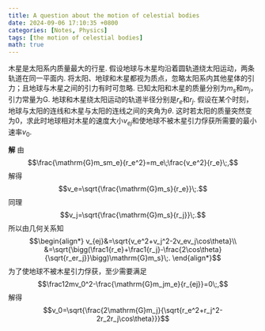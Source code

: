 ```yaml
---
title: A question about the motion of celestial bodies
date: 2024-09-06 17:10:35 +0800
categories: [Notes, Physics]
tags: [the motion of celestial bodies]
math: true
---
```



木星是太阳系内质量最大的行星. 假设地球与木星均沿着圆轨道绕太阳运动，两条轨道在同一平面内. 将太阳、地球和木星都视为质点，忽略太阳系内其他星体的引力；且地球与木星之间的引力有时可忽略. 已知太阳和木星的质量分别为$m_s$和$m_j$，引力常量为$\mathrm{G}$. 地球和木星绕太阳运动的轨道半径分别是$r_e$和$r_j$. 假设在某个时刻，地球与太阳的连线和木星与太阳的连线之间的夹角为$\theta$. 这时若太阳的质量突然变为0，求此时地球相对木星的速度大小$v_{ej}$和使地球不被木星引力俘获所需要的最小速率$v_0$.

**解**
由
$$\frac{\mathrm{G}m_sm_e}{r_e^2}=m_e\;\frac{v_e^2}{r_e}\;,$$
解得
$$v_e=\sqrt{\frac{\mathrm{G}m_s}{r_e}}\;.$$
同理
$$v_j=\sqrt{\frac{\mathrm{G}m_s}{r_j}}\;.$$
所以由几何关系知
$$\begin{align*}
    v_{ej}&=\sqrt{v_e^2+v_j^2-2v_ev_j\cos\theta}\\
    &=\sqrt{\bigg(\frac1{r_e}+\frac1{r_j}-\frac{2\cos\theta}{\sqrt{r_er_j}}\bigg)\mathrm{G}m_s}\;.
\end{align*}$$
为了使地球不被木星引力俘获，至少需要满足
$$\frac12mv_0^2-\frac{\mathrm{G}m_jm_e}{r_{ej}}=0\;,$$
解得
$$v_0=\sqrt{\frac{2\mathrm{G}m_j}{\sqrt{r_e^2+r_j^2-2r_2r_j\cos\theta}}}$$



